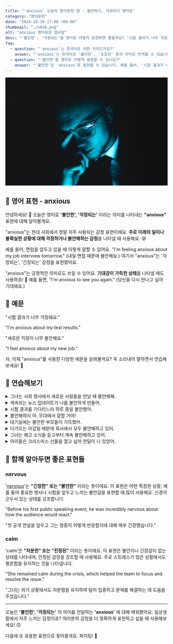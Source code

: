 ```yaml
---
title: "'anxious' 오늘의 영어표현 😰 - 불안하다, 걱정되다 영어로"
category: "영어표현"
date: "2024-10-30 17:08 +09:00"
thumbnail: "./v036.png"
alt: "anxious 영어표현 썸네일"
desc: "'불안한', '걱정되는'을 영어로 어떻게 표현하면 좋을까요? '시험 결과가 너무 걱정돼요.', '새로운 직장이 너무 불안해요.' 등을 영어로 표현하는 법을 배워봅시다. 다양한 예문을 통해서 연습하고 본인의 표현으로 만들어 보세요."
faq:
  - question: "'anxious'는 한국어로 어떤 의미인가요?"
    answer: "'anxious'는 한국어로 '불안한', '초조한' 등의 의미로 번역될 수 있습니다. 주로 어떤 일이나 상황에 대해 걱정하거나 두려움을 느낄 때 사용됩니다."
  - question: "'불안한'을 영어로 어떻게 표현할 수 있나요?"
    answer: "'불안한'은 'anxious'로 표현할 수 있습니다. 예를 들어, '시험 결과가 나올 때 불안해'는 'I'm anxious about the test results'로 말할 수 있습니다."
---
```


![불안해하고 있는 안경낀 남성](./v036-1.jpg)

## 🌟 영어 표현 - anxious

안녕하세요! 👋 오늘은 영어로 **'불안한', '걱정되는'** 이라는 의미를 나타내는 **"anxious"** 표현에 대해 알아볼게요.

"anxious"는 현대 사회에서 정말 자주 사용되는 감정 표현이에요. **주로 미래의 일이나 불확실한 상황에 대해 걱정하거나 불안해하는 감정**을 나타낼 때 사용해요. 😰

예를 들어, 면접을 앞두고 있을 때 이렇게 말할 수 있어요. "I'm feeling anxious about my job interview tomorrow." (내일 면접 때문에 불안해요.) 여기서 "anxious"는 '걱정되는', '긴장되는' 감정을 표현했어요.

"anxious"는 긍정적인 의미로도 쓰일 수 있어요. **기대감이 가득한 상태**를 나타낼 때도 사용하죠! 🤗 예를 들면, "I'm anxious to see you again." (당신을 다시 만나고 싶어 기대돼요.)

<script async src="https://pagead2.googlesyndication.com/pagead/js/adsbygoogle.js?client=ca-pub-1465612013356152"
     crossorigin="anonymous"></script>
<!-- engple-horizontal-ad -->

<ins class="adsbygoogle"
     style="display:block"
     data-ad-client="ca-pub-1465612013356152"
     data-ad-slot="2106896038"
     data-ad-format="auto"
     data-full-width-responsive="true"></ins>

<script>
     (adsbygoogle = window.adsbygoogle || []).push({});
</script>

## 📖 예문

"시험 결과가 너무 걱정돼요."

"I'm anxious about my test results."

"새로운 직장이 너무 불안해요."

"I feel anxious about my new job."

자, 이제 "anxious"를 사용한 다양한 예문을 살펴볼까요? 꼭 소리내어 말하면서 연습해보세요! 🚀

## 💬 연습해보기

<details>
<summary>그녀는 사회 행사에서 새로운 사람들을 만날 때 불안해해.</summary>
<span>She gets anxious when meeting new people at social events.</span>
</details>

<details>
<summary>계속되는 뉴스 업데이트가 나를 불안하게 만들어.</summary>
<span>The constant news updates are making me anxious.</span>
</details>

<details>
<summary>시험 결과를 기다리느라 하루 종일 불안했어.</summary>
<span>I've been anxious all day waiting for the test results.</span>
</details>

<details>
<summary>불안해하지 마. 무대에서 잘할 거야!</summary>
<span>Don't be anxious. You'll do great on stage!</span>
</details>

<details>
<summary>대기실에는 불안한 부모들이 가득했어.</summary>
<span>The waiting room was full of anxious parents.</span>
</details>

<details>
<summary>다가오는 마감일 때문에 회사에서 모두 불안해하고 있어.</summary>
<span>The upcoming deadline is making everyone anxious at work.</span>
</details>

<details>
<summary>그녀는 해고 소식을 듣고부터 계속 불안해하고 있어.</summary>
<span>She's been anxious ever since she heard about the layoffs.</span>
</details>

<details>
<summary>아이들은 크리스마스 선물을 열고 싶어 안달이 나 있었어.</summary>
<span>The kids were anxious to open their Christmas presents.</span>
</details>

## 🤝 함께 알아두면 좋은 표현들

### nervous

'[nervous](/blog/in-english/115.nervous/)'는 **"긴장한" 또는 "불안한"** 이라는 뜻이에요. 이 표현은 어떤 특정한 상황, 예를 들어 중요한 행사나 시험을 앞두고 느끼는 불안감을 표현할 때 많이 사용해요. 신경이 곤두서 있는 상태를 강조합니다.

"Before his first public speaking event, he was incredibly nervous about how the audience would react."

"첫 공개 연설을 앞두고 그는 청중이 어떻게 반응할지에 대해 매우 긴장했습니다."

### calm

'calm'은 **"차분한" 또는 "진정된"** 이라는 뜻이에요. 이 표현은 불안이나 긴장감이 없는 상태를 나타내며, 안정된 감정을 강조할 때 사용해요. 주로 스트레스가 많은 상황에서도 평온함을 유지하는 것을 나타냅니다.

"She remained calm during the crisis, which helped the team to focus and resolve the issue."

"그녀는 위기 상황에서도 차분함을 유지하여 팀이 집중하고 문제를 해결하는 데 도움을 주었습니다."

---

오늘은 **'불안한', '걱정되는'** 의 의미를 전달하는 **'anxious'** 에 대해 배워봤어요. 일상생활에서 자주 느끼는 감정이죠? 여러분의 감정을 더 정확하게 표현하고 싶을 때 사용해보세요! 😊

다음에 또 유용한 표현으로 찾아올게요. 화이팅! 💪
